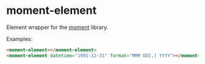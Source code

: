 # moment-element

Element wrapper for the [moment](https://github.com/moment/moment) library.

Examples:

```html
<moment-element></moment-element>
<moment-element datetime="1991-12-31" format="MMM DD[,] YYYY"></moment-element>
```
